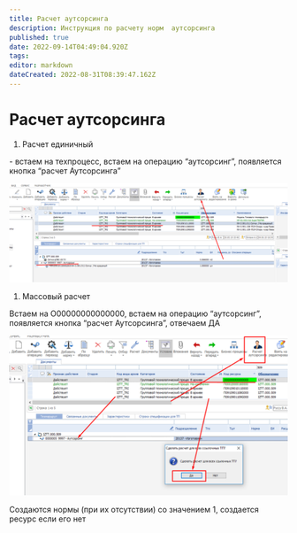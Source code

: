 ```yaml
---
title: Расчет аутсорсинга
description: Инструкция по расчету норм  аутсорсинга
published: true
date: 2022-09-14T04:49:04.920Z
tags: 
editor: markdown
dateCreated: 2022-08-31T08:39:47.162Z
---
```


# Расчет аутсорсинга

1. Расчет единичный

\- встаем на техпроцесс, встаем на операцию “аутсорсинг”, появляется кнопка “расчет Аутсорсинга”

![](<../../../../assets/0 (69).png>)

1. Массовый расчет

Встаем на О00000000000000, встаем на операцию “аутсорсинг”, появляется кнопка “расчет Аутсорсинга”, отвечаем ДА

![](<../../../../assets/1 (60).png>)

Создаются нормы (при их отсутствии) со значением 1, создается ресурс если его нет
